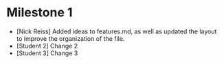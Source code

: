 # Milestone 1

- [Nick Reiss] Added ideas to features.md, as well as updated the layout to improve the organization of the file.
- [Student 2] Change 2
- [Student 3] Change 3